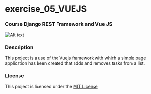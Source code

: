# exercise_05_VUEJS
### Course Django REST Framework and Vue JS 
![Alt text](https://www.synolia.com/wp-content/uploads/2019/12/header-vue-js.jpg)
### Description
This project is a use of the Vuejs framework with which a simple page application has been created that adds and removes tasks from a list.
### License
This project is licensed under the [MIT License](LICENSE)